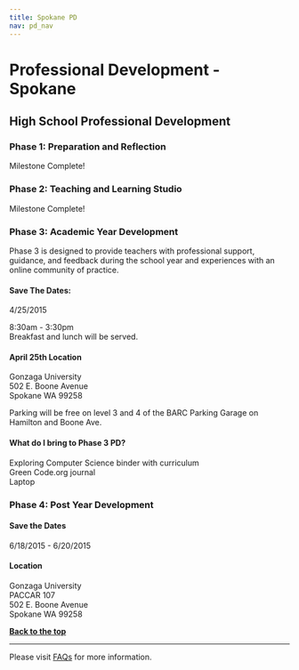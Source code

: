 ```yaml
---
title: Spokane PD
nav: pd_nav
---
```

<a id="top"></a>

# Professional Development - Spokane

## High School Professional Development

### Phase 1: Preparation and Reflection

Milestone Complete!

### Phase 2: Teaching and Learning Studio

Milestone Complete!

### Phase 3: Academic Year Development
Phase 3 is designed to provide teachers with professional support, guidance, and feedback during the school year and experiences with an online community of practice.

#### Save The Dates:
4/25/2015

8:30am - 3:30pm
<br />
Breakfast and lunch will be served. 

#### April 25th Location 

Gonzaga University
<br />
502 E. Boone Avenue 
<br />
Spokane WA 99258
<br />

Parking will be free on level 3 and 4 of the BARC Parking Garage on Hamilton and Boone Ave.

#### What do I bring to Phase 3 PD? ####
Exploring Computer Science binder with curriculum
<br />
Green Code.org journal
<br />
Laptop

### Phase 4: Post Year Development

#### Save the Dates
6/18/2015 - 6/20/2015

#### Location
Gonzaga University
<br />
PACCAR 107
<br />
502 E. Boone Avenue
<br />
Spokane WA 99258

[**Back to the top**](#top)

----------
Please visit [FAQs](/educate/pd/faq) for more information.

<br />
<br />